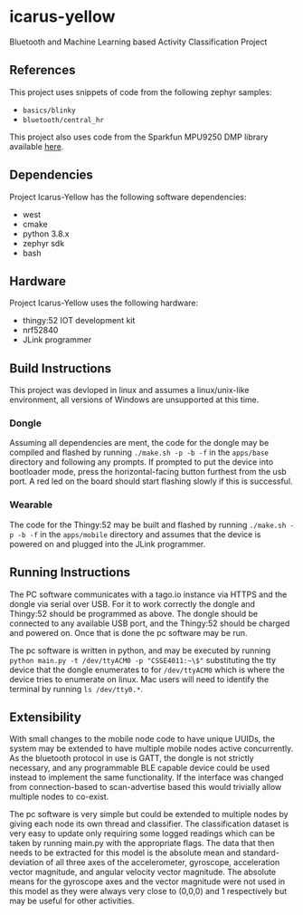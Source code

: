 # icarus-yellow
Bluetooth and Machine Learning based Activity Classification Project

## References

This project uses snippets of code from the following zephyr samples:

- `basics/blinky`
- `bluetooth/central_hr`

This project also uses code from the Sparkfun MPU9250 DMP library available [here][1].

## Dependencies

Project Icarus-Yellow has the following software dependencies:
- west
- cmake
- python 3.8.x
- zephyr sdk
- bash

## Hardware
Project Icarus-Yellow uses the following hardware:
- thingy:52 IOT development kit
- nrf52840
- JLink programmer

## Build Instructions

This project was devloped in linux and assumes a linux/unix-like environment, all versions of Windows are unsupported at this time.

### Dongle

Assuming all dependencies are ment, the code for the dongle may be compiled and flashed by running `./make.sh -p -b -f` in the `apps/base` directory and following any prompts. If prompted to put the device into bootloader mode, press the horizontal-facing button furthest from the usb port. A red led on the board should start flashing slowly if this is successful.

### Wearable

The code for the Thingy:52 may be built and flashed by running `./make.sh -p -b -f` in the `apps/mobile` directory and assumes that the device is powered on and plugged into the JLink programmer.

## Running Instructions

The PC software communicates with a tago.io instance via HTTPS and the dongle via serial over USB. For it to work correctly the dongle and Thingy:52 should be programmed as above. The dongle should be connected to any available USB port, and the Thingy:52 should be charged and powered on. Once that is done the pc software may be run.

The pc software is written in python, and may be executed by running `python main.py -t /dev/ttyACM0 -p "CSSE4011:~\$"` substituting the tty device that the dongle enumerates to for `/dev/ttyACM0` which is where the device tries to enumerate on linux. Mac users will need to identify the terminal by running `ls /dev/tty0.*`.

## Extensibility

With small changes to the mobile node code to have unique UUIDs, the system may be extended to have multiple mobile nodes active concurrently. As the bluetooth protocol in use is GATT, the dongle is not strictly necessary, and any programmable BLE capable device could be used instead to implement the same functionality. If the interface was changed from connection-based to scan-advertise based this would trivially allow multiple nodes to co-exist.

The pc software is very simple but could be extended to multiple nodes by giving each node its own thread and classifier. The classification dataset is very easy to update only requiring some logged readings which can be taken by running main.py with the appropriate flags. The data that then needs to be extracted for this model is the absolute mean and standard-deviation of all three axes of the accelerometer, gyroscope, acceleration vector magnitude, and angular velocity vector magnitude. The absolute means for the gyroscope axes and the vector magnitude were not used in this model as they were always very close to (0,0,0) and 1 respectively but may be useful for other activities.

[1]: <https://github.com/sparkfun/SparkFun_MPU-9250-DMP_Arduino_Library/>
